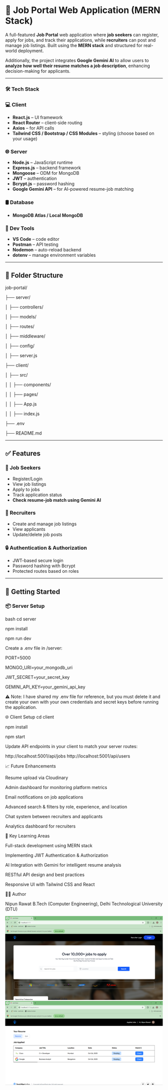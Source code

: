 # 🚀 Job Portal Web Application (MERN Stack)

A full-featured **Job Portal** web application where **job seekers** can register, apply for jobs, and track their applications, while **recruiters** can post and manage job listings. Built using the **MERN stack** and structured for real-world deployment.

Additionally, the project integrates **Google Gemini AI** to allow users to **analyze how well their resume matches a job description**, enhancing decision-making for applicants.

---

### 🛠️ Tech Stack

### 💻 Client
- **React.js** – UI framework  
- **React Router** – client-side routing  
- **Axios** – for API calls  
- **Tailwind CSS / Bootstrap / CSS Modules** – styling (choose based on your usage)

### 🌐 Server
- **Node.js** – JavaScript runtime  
- **Express.js** – backend framework  
- **Mongoose** – ODM for MongoDB  
- **JWT** – authentication  
- **Bcrypt.js** – password hashing
- **Google Gemini API** – for AI-powered resume-job matching 
  

### 🛢️ Database
- **MongoDB Atlas / Local MongoDB**

### 🔧 Dev Tools
- **VS Code** – code editor  
- **Postman** – API testing  
- **Nodemon** – auto-reload backend  
- **dotenv** – manage environment variables  

---

## 📁 Folder Structure

job-portal/

├── server/

│ ├── controllers/

│ ├── models/

│ ├── routes/

│ ├── middleware/

│ ├── config/

│ ├── server.js

├── client/

│ ├── src/

│ │ ├── components/

│ │ ├── pages/

│ │ ├── App.js

│ │ ├── index.js

├── .env

├── README.md


---

## ✅ Features

### 👤 Job Seekers
- Register/Login  
- View job listings  
- Apply to jobs  
- Track application status
- **Check resume-job match using Gemini AI** 

### 🏢 Recruiters
- Create and manage job listings  
- View applicants  
- Update/delete job posts  

### 🔒 Authentication & Authorization
- JWT-based secure login  
- Password hashing with Bcrypt  
- Protected routes based on roles  

---

## 🚦 Getting Started

### 📦 Server Setup

bash
cd server

npm install

npm run dev

Create a .env file in /server:

PORT=5000

MONGO_URI=your_mongodb_uri

JWT_SECRET=your_secret_key

GEMINI_API_KEY=your_gemini_api_key

⚠️ Note:
I have shared my .env file for reference, but you must delete it and create your own with your own credentials and secret keys before running the application.

🌐 Client Setup
cd client 

npm install

npm start

Update API endpoints in your client to match your server routes:

http://localhost:5001/api/jobs
http://localhost:5001/api/users

📈 Future Enhancements

Resume upload via Cloudinary

Admin dashboard for monitoring platform metrics

Email notifications on job applications

Advanced search & filters by role, experience, and location

Chat system between recruiters and applicants

Analytics dashboard for recruiters

🧠 Key Learning Areas

Full-stack development using MERN stack

Implementing JWT Authentication & Authorization

AI Integration with Gemini for intelligent resume analysis

RESTful API design and best practices

Responsive UI with Tailwind CSS and React

🧑‍💻 Author

Nipun Rawat
B.Tech (Computer Engineering), Delhi Technological University (DTU)




![Screenshot 1](https://raw.githubusercontent.com/Nipun2406/Jop--portal/main/assets/Screenshot%201.png)
![Screenshot 2](https://raw.githubusercontent.com/Nipun2406/Jop--portal/main/assets/Screenshot%202.png)


